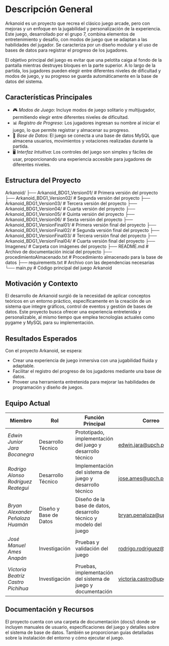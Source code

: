 # Descripción General

Arkanoid es un proyecto que recrea el clásico juego arcade, pero con mejoras y un enfoque en la jugabilidad y personalización de la experiencia. Este juego, desarrollado por el grupo 7, combina elementos de entretenimiento y desafío, con modos de juego que se adaptan a las habilidades del jugador. Se caracteriza por un diseño modular y el uso de bases de datos para registrar el progreso de los jugadores.

El objetivo principal del juego es evitar que una pelotita caiga al fondo de la pantalla mientras destruyes bloques en la parte superior. A lo largo de la partida, los jugadores pueden elegir entre diferentes niveles de dificultad y modos de juego, y su progreso se guarda automáticamente en la base de datos del sistema.

## Características Principales

- 🎮 *Modos de Juego*: Incluye modos de juego solitario y multijugador, permitiendo elegir entre diferentes niveles de dificultad.
- 📊 *Registro de Progreso*: Los jugadores ingresan su nombre al iniciar el juego, lo que permite registrar y almacenar su progreso.
- 🔧 *Base de Datos*: El juego se conecta a una base de datos MySQL que almacena usuarios, movimientos y votaciones realizadas durante la partida.
- 🖥️ *Interfaz Intuitiva*: Los controles del juego son simples y fáciles de usar, proporcionando una experiencia accesible para jugadores de diferentes niveles.

## Estructura del Proyecto

Arkanoid/
├── Arkanoid_BDG1_Version01/       # Primera versión del proyecto
├── Arkanoid_BDG1_Version02/       # Segunda versión del proyecto
├── Arkanoid_BDG1_Version03/       # Tercera versión del proyecto
├── Arkanoid_BDG1_Version04/       # Cuarta versión del proyecto
├── Arkanoid_BDG1_Version05/       # Quinta versión del proyecto
├── Arkanoid_BDG1_Version06/       # Sexta versión del proyecto
├── Arkanoid_BDG1_VersionFinal01/  # Primera versión final del proyecto
├── Arkanoid_BDG1_VersionFinal02/  # Segunda versión final del proyecto
├── Arkanoid_BDG1_VersionFinal03/  # Tercera versión final del proyecto
├── Arkanoid_BDG1_VersionFinal04/  # Cuarta versión final del proyecto
├── Imagenes/                      # Carpeta con imágenes del proyecto
├── README.md                      # Archivo de documentación inicial del proyecto
├── procedimientoAlmacenado.txt    # Procedimiento almacenado para la base de datos
├── requirements.txt               # Archivo con las dependencias necesarias
└── main.py                        # Código principal del juego Arkanoid

## Motivación y Contexto

El desarrollo de Arkanoid surgió de la necesidad de aplicar conceptos teóricos en un entorno práctico, específicamente en la creación de un sistema que integre gráficos, control de eventos y gestión de bases de datos. Este proyecto busca ofrecer una experiencia entretenida y personalizable, al mismo tiempo que emplea tecnologías actuales como pygame y MySQL para su implementación.

## Resultados Esperados

Con el proyecto Arkanoid, se espera:

- Crear una experiencia de juego inmersiva con una jugabilidad fluida y adaptable.
- Facilitar el registro del progreso de los jugadores mediante una base de datos.
- Proveer una herramienta entretenida para mejorar las habilidades de programación y diseño de juegos.

## Equipo Actual

| Miembro                           | Rol                | Función Principal                    | Correo                       |
|------------------------------------|--------------------|--------------------------------------|------------------------------|
| *Edwin Junior Jara Bocanegra*    | Desarrollo Técnico | Prototipado, implementación del juego y desarrollo técnico     | edwin.jara@upch.pe           |
| *Rodrigo Alonso Rodríguez Reategui*        | Desarrollo Técnico | Implementación del sistema de juego y desarrollo técnico  | jose.ames@upch.pe            |
| *Bryan Alexander Peñaloza Huamán*| Diseño y Base de Datos | Diseño de la base de datos, desarrollo técnico y modelo del juego | bryan.penaloza@upch.pe       |
| *José Manuel Ames Anapán*| Investigación     | Pruebas y validación del juego       | rodrigo.rodriguez@upch.pe    |
| *Victoria Beatriz Castro Pichihua*| Investigación      | Pruebas, implementación del sistema de juego y documentación              | victoria.castro@upch.pe      |

## Documentación y Recursos

El proyecto cuenta con una carpeta de documentación (docs/) donde se incluyen manuales de usuario, especificaciones del juego y detalles sobre el sistema de base de datos. También se proporcionan guías detalladas sobre la instalación del entorno y cómo ejecutar el juego.